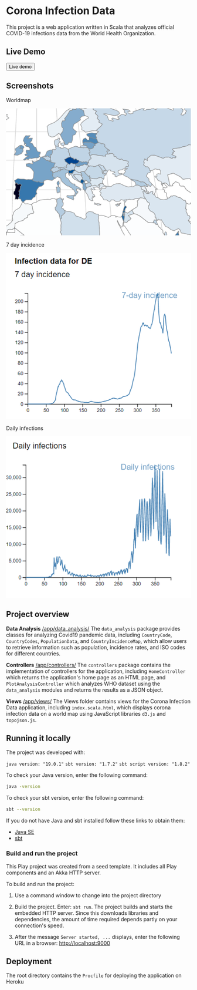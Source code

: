 # Corona Infection Data

This project is a web application written in Scala that analyzes official COVID-19 infections data from the World Health Organization.

## Live Demo

<a href="https://corona-infection-data.herokuapp.com/" 
target="_blank" >
    <button>Live demo</button>
</a>

## Screenshots

Worldmap

![/screenshots/worldmap.png](/screenshots/worldmap.png)


7 day incidence

![/screenshots/7di.png](/screenshots/7di.png)

Daily infections

![/screenshots/dailyInfections.png](/screenshots/dailyInfections.png)

## Project overview

**Data Analysis**  [/app/data_analysis/](/app/data_analysis/) The `data_analysis` package provides classes for analyzing Covid19 pandemic data, including `CountryCode`, `CountryCodes`, `PopulationData`, and `CountryIncidenceMap`, which allow users to retrieve information such as population, incidence rates, and ISO codes for different countries.

**Controllers** [/app/controllers/](/app/controllers/) The `controllers` package contains the implementation of controllers for the application, including `HomeController` which returns the application's home page as an HTML page, and `PlotAnalysisController` which analyzes WHO dataset using the `data_analysis` modules and returns the results as a JSON object.


**Views** [/app/views/](/app/views/) The Views folder contains views for the Corona Infection Data application, including `index.scala.html`, which displays corona infection data on a world map using JavaScript libraries `d3.js` and `topojson.js`.



## Running it locally

The project was developed with:


`java version: "19.0.1"`
`sbt version: "1.7.2"`
`sbt script version: "1.8.2"`


To check your Java version, enter the following command:

```bash
java -version
```

To check your sbt version, enter the following command:
```bash
sbt --version
```

If you do not have Java and sbt installed follow these links to obtain them:

* [Java SE](http://www.oracle.com/technetwork/java/javase/downloads/index.html)
* [sbt](http://www.scala-sbt.org/download.html)

### Build and run the project

This Play project was created from a seed template. It includes all Play components and an Akka HTTP server.

To build and run the project:

1. Use a command window to change into the project directory

2. Build the project. Enter: `sbt run`. The project builds and starts the embedded HTTP server. Since this downloads libraries and dependencies, the amount of time required depends partly on your connection's speed.

3. After the message `Server started, ...` displays, enter the following URL in a browser: <http://localhost:9000>


## Deployment

The root directory contains the `Procfile` for deploying the application on Heroku
